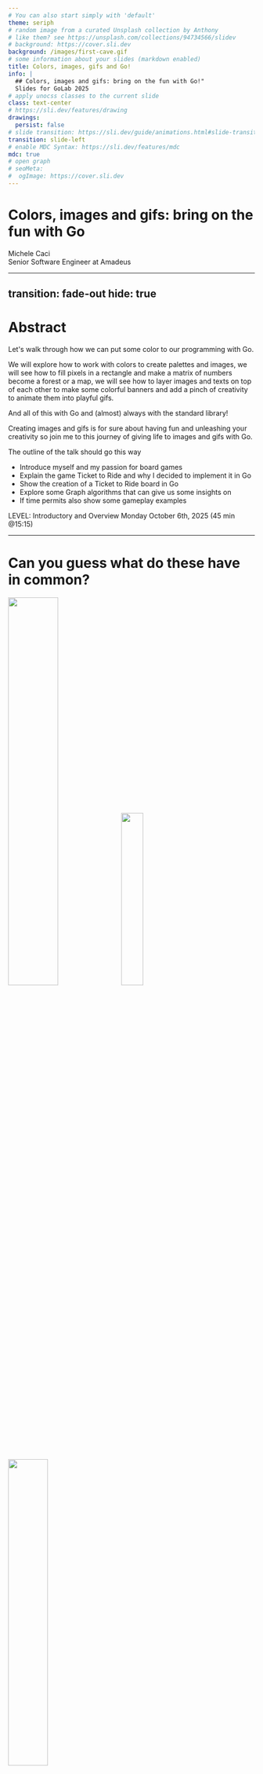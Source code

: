 ```yaml
---
# You can also start simply with 'default'
theme: seriph
# random image from a curated Unsplash collection by Anthony
# like them? see https://unsplash.com/collections/94734566/slidev
# background: https://cover.sli.dev
background: /images/first-cave.gif
# some information about your slides (markdown enabled)
title: Colors, images, gifs and Go!
info: |
  ## Colors, images and gifs: bring on the fun with Go!"
  Slides for GoLab 2025
# apply unocss classes to the current slide
class: text-center
# https://sli.dev/features/drawing
drawings:
  persist: false
# slide transition: https://sli.dev/guide/animations.html#slide-transitions
transition: slide-left
# enable MDC Syntax: https://sli.dev/features/mdc
mdc: true
# open graph
# seoMeta:
#  ogImage: https://cover.sli.dev
---
```


# Colors, images and gifs: bring on the fun with Go

<div class="absolute bottom-10 text-left">
    <div>Michele Caci</div>
    <div>Senior Software Engineer at Amadeus</div>
    <div class="flex m-0 gap-1">
      <a href="https://github.com/mcaci" target="_blank" alt="Michele's GitHub" title="Michele's GitHub"
        class="text-xl slidev-icon-btn opacity-50 !border-none !hover:text-white">
        <carbon-logo-github />
      </a>
      <a href="https://www.linkedin.com/in/michele-caci-47770132/" target="_blank" alt="Michele's Linkedin" title="Michele's Linkedin"
        class="text-xl slidev-icon-btn opacity-50 !border-none !hover:text-white">
        <carbon-logo-linkedin />
      </a>
    </div>
</div>

<!-- Hi everyone and thank you for joining.
Today I want to offer you a break from all the seriousness of the day
and deep dive into a relaxing and fun moment where you'll get the tools to create some beautiful art with Go and some curious facts along the way.
 -->

---
transition: fade-out
hide: true
---

# Abstract

<!-- layout: image-right -->

Let's walk through how we can put some color to our programming with Go.

We will explore how to work with colors to create palettes and images, we will see how to fill pixels in a rectangle and make a matrix of numbers become a forest or a map, we will see how to layer images and texts on top of each other to make some colorful banners and add a pinch of creativity to animate them into playful gifs.

And all of this with Go and (almost) always with the standard library!

Creating images and gifs is for sure about having fun and unleashing your creativity so join me to this journey of giving life to images and gifs with Go.

The outline of the talk should go this way

- Introduce myself and my passion for board games
- Explain the game Ticket to Ride and why I decided to implement it in Go
- Show the creation of a Ticket to Ride board in Go
- Explore some Graph algorithms that can give us some insights on
- If time permits also show some gameplay examples

LEVEL: Introductory and Overview
Monday October 6th, 2025 (45 min @15:15)

---

# Can you guess what do these have in common?

<img src="/images/actual-cave-with-sand.png" class="absolute top-25 left-20" style="width: 45%; height: auto;"/>
<img src="/images/bgGradient.png" class="absolute bottom-5 left-40" style="width: 30%; height: auto;"/>
<img src="/images/game_of_life.gif" class="absolute bottom-10 right-5" style="width: 40%; height: auto;"/>

<!-- Having an idea of the topic of the day,
I can guess that you can guess what do these images and gifs have in common-->

---
layout: lblue-fact
---

They are all made in Go

<!-- And the answer is straightforward, they are all made in Go -->

---
layout: fact
---

# ⚠️ Disclaimer

<v-click>
Most of the images you are about to see are made in Go

[golab25](https://github.com/mcaci/golab25-ColorsGifsGo-slides/tree/main/src/go) - [adventOfCode](https://github.com/mcaci/adventOfCode) - [gopherconeu23](https://github.com/mcaci/gopherconeu23img)
</v-click>

<!--
Now, I need to give you a disclaimer here.

Most of the images you are about to see are made in Go.

And as I will share the slides later, these links are the places where you want to have a look for the Go code that generated them.
-->

---
layout: intro
---

# 👋 Hello

Who am I?

- I'm Michele
- I use Go at work to support the logging infrastructure (Splunk) we use at Amadeus
- My hobbies include languages, board games and making silly GIFs with Go

<br/>

<img v-click src="/images/micheleRomeo.jpg" class="absolute top-15 right-15" style="width: 30%; height: auto;"/>
<arrow v-after x1="800" y1="325" x2="825" y2="250" color="#F00" width="1" arrowSize="1" />
<p v-after class="absolute bottom-50 right-46 opacity-100 transform -rotate-10" color="#F00">me</p>
<p v-click class="absolute bottom-55 right-46 opacity-100 transform -rotate-10" color="#F00">young</p>
<p v-after class="absolute top-25 right-100 opacity-100 transform -rotate-20" color="#F00">actual me</p>
<arrow v-after x1="580" y1="125" x2="640" y2="130" color="#F00" width="1" arrowSize="1" />

<img v-click src="/images/amadeus-workmark_DarkSky.png" class="absolute bottom-15 right-15" style="width: 30%; height: auto;"/>
<img v-after src="/images/splunk-logo.png" class="absolute bottom-10 right-10" style="width: 10%; height: auto;"/>
<p v-click class="absolute bottom-15 left-10 opacity-100 transform -rotate-350" color="#F00">こんにちわ！</p>
<p v-after class="absolute bottom-3 left-13 opacity-100 transform -rotate-10" color="#F00">Bom dia!  </p>
<img v-click src="/images/TTR_USA_map_graph.jpg" class="absolute bottom-2 left-65" style="width: 24%; height: auto;"/>
<img v-click src="/images/golab.gif" class="absolute bottom-33 left-5" style="width: 95%; height: auto;"/>

<!-- 
Well, I haven't presented myself yet
-->

---
layout: statement
---

<div class="font-size-10">
Why?
</div>

<!--
At this point you can legitimately ask me 
-->

---

# Why would you even want to make images/gifs in Go?

<v-clicks>

1. I love Go
2. It’s fun
3. The results can be surprising and quite satisfying

</v-clicks>

<!-- 
I'm going to offer you few simple and reasonable explanations:

- List the reasons

In addition, let me tell you this story.

Some months ago I made a search
-->

---
layout: image
image: /images/whatIsBestForImageProcessing.png
backgroundSize: 65%
---

<p v-click class="absolute top-50 right-46 opacity-100 transform -rotate-10" color="#F00" font-size="8">C\C++?</p>
<p v-click class="absolute bottom-50 left-25 opacity-100 transform -rotate-10" color="#F00" font-size="10">Python?</p>
<p v-click class="absolute bottom-20 right-46 opacity-100 transform -rotate-10" color="#F00" font-size="14">Matlab?</p>

<!-- 
"Which programming language is best for pictures". Pretty straightforward.

And when I saw the results I thought... C/C++? Phyton? Matlab?

I stopped at this sight for a moment.

Then I remembered the wise words of my almost 2-years old son, the one from the photo earlier.

This is what he often tells me: "papaaa', papaaa', no no no no no no no!"
-->

---
layout: lblue-fact
---

So of course I had to use Go!

<!-- 
Fun fact: my son may be in the room right now and may just have repeated that very same sentence.
-->

---

# 🖼️ Let's start with our first image

<v-click>

1. Define the boundary of the image as a rectangle

```go
r := image.Rect(0, 0, 1024, 768) // A 1024x768 image
```

</v-click>

<v-click>

2. Create the image variable with that boundary and a color space

```go
img := image.NewRGBA(r)
```

</v-click>

<v-click>

3. Set the color for each pixel of the image

```go
for x := range r.Max.X {
  for y := range r.Max.Y {
    img.Set(x, y, color.RGBA{G: 150, A: 255})
  }
}
```

<arrow v-after x1="800" y1="325" x2="925" y2="280" color="#F00" width="2" arrowSize="1" />
<p v-after class="absolute bottom-50 right-46 opacity-100 transform -rotate-10" color="#F00">r.Max</p>

</v-click>

<v-click>

4. Encode the image into a file with a specific format

```go
f, _ := os.Create("green.png")
png.Encode(f, img)
```

</v-click>

<img v-click="1" src="/images/bounds.png" class="absolute top-18 right-10" style="width: 28%; height: auto;"/>
<img v-click="5" src="/images/green.png" class="absolute top-50 right-25" style="width: 30%; height: auto;"/>

<!-- 
If you want to take anything out of today, this is the moment to pay maximum attention.

Because here you'll get the 4 steps that you need to perform to start creating beautiful art with Go. Ready? Here are the steps:

Step 1.... Step 2.... Step 3.... Step 4....

With these 4 steps we get our first image: a green rectangle
-->

---

# 🖼️ Our first image's full code

```go{all|11|12|13-17|18-19|all|13-17|15}
package main

import (
  "image"
  "image/color"
  "image/png"
  "os"
)

func main() {
  r := image.Rect(0, 0, 1024, 768)
  img := image.NewRGBA(r)
  for x := range r.Max.X {
    for y := range r.Max.Y {
      img.Set(x, y, color.RGBA{G: 150, A: 255})
    }
  }
  f, _ := os.Create("green.png")
  png.Encode(f, img)
}
```

<img src="/images/green.png" class="absolute top-50 right-25" style="width: 30%; height: auto;"/>

<!-- 
Let's consolidate everything in one place: this is the full code that creates this green rectangle and inside the code we see the four steps together

1. Define the boundary
2. Create the image
3. Color every pixel
4. Encode to a file

Now for what's coming next you need to focus on the 3rd step: color every pixel and in particular this method call to `img.Set`, where we give the coordinate and the color we want to give to a pixel.
-->

---

# 🎨 Beyond our first image

````md magic-move
```go
img.Set(x, y, color.RGBA{G: 150, A: 255})
```

```go
img.Set(x, y, color.RGBA{B: 150, A: 255})
```

```go
switch {
  case x < 10 || y < 10 || x > r.Max.X-10 || y > r.Max.Y-10:
    img.Set(x, y, color.Black)
  case (x/128+y/128)%2 == 0:
    img.Set(x, y, color.White)
  default: // case (x/128+y/128)%2 == 1:
    img.Set(x, y, color.Black)
}
```

```go
img.Set(x, y, color.RGBA{
  B: uint8(float64(x) / float64(r.Max.X) * 255),
  G: uint8(float64(y) / float64(r.Max.Y) * 255),
  A: 255,
})
```

```go
img.Set(x, y, color.RGBA{
  R: uint8((1 + math.Cos(float64(x)/10)) * 255),
  G: uint8((1 + math.Sin(float64(y)/10)) * 255),
  A: 255,
})
```

```go
nano := uint32(time.Now().UnixNano())
img.Set(x, y, color.RGBA{
  R: uint8((nano >> 16) & 0xFF),
  G: uint8((nano >> 8) & 0xFF),
  B: uint8(nano & 0xFF),
  A: 255,
})
```
````

<img src="/images/green.png" class="absolute top-18 right-10" style="width: 28%; height: auto;"/>
<img v-click="+1" src="/images/blue.png" class="absolute top-35 right-20" style="width: 30%; height: auto;"/>
<img v-click="+2" src="/images/bwChessboard.png" class="absolute top-65 right-50" style="width: 28%; height: auto;"/>
<img v-click="+3" src="/images/bgGradient.png" class="absolute top-55 right-40" style="width: 28%; height: auto;"/>
<img v-click="+4" src="/images/plaid.png" class="absolute top-50 right-25" style="width: 40%; height: auto;"/>
<img v-click="+5" src="/images/timeflow.png" class="absolute top-50 right-25" style="width: 45%; height: auto;"/>

<!-- 
In the first image we started by setting all pixels to a medium green color

Just by updating a field of the RGBA struct, we can easily change that to amedium blue

But we can do more than monochrome images

For the low low price of some basic math we can:
- create a chess board
- or a blue and green gradient

For the even lower price of some trigonometry we can create the pattern for our next plaid.

And for those who feel like contemporary artists, how about visualizing a snapshot of time itself?
-->

---
layout: lblue-fact
---

Fun fact

<!-- Time for a fun fact! And since we are here, we stay in the context of art, which is quite appropriate since we are in Florence, a city well known for its cultural and artistic history -->

---
layout: fact
---

<v-click>

Did you know that Piet Mondrian actually used Go to paint his "Composition with Red, Blue and Yellow"?
</v-click>

<img src="/images/Piet_Mondriaan.jpg" class="absolute top-5 left-15" style="width: 15%; height: auto;"/>
<img src="/images/Piet_Mondriaan,_1930_-_Mondrian_Composition_II_in_Red,_Blue,_and_Yellow.jpg" class="absolute bottom-20 right-15" style="width: 10%; height: auto;"/>
<img v-click src="/images/piet-mondrian-go.png" class="absolute top-10 left-60" style="width: 50%; height: auto;"/>

<!-- 
Not bad right?
-->

---
layout: lblue-fact
---

Can we use inputs for the creation of images?

<!-- 
Now, we have decided so far which color each pixel should have.

For the next step let's address this question: can we use inputs to guide the creation of images?

...

A more guided image creation

We have been the ones deciding the color so far

Either by hardcoding it or by computing it via a function

Now we see how to use external input to drive the creation of the image
-->

---
layout: center
class: text-center
---

```
...
100021112110202312022010330204312040000111012143445142221414240220240442332040010320133120230011020
111110201332323210211143123214321343332124211413115514155115511033421001222101204330001300333011010
222100123300231230122203432310224441551434231352112532354252244334410042212441233243220102033110020
212210311310102334321243104133012535144151532555155341325352512544453402400411340202133231000102020
112002102322001003304233302040124544411225523533534235113353522233535550432232202401221022110311110
112102131331201432320312233124434232544144233241123334112232531521542551332434224211234133132330300
...
```

<br/>

```
...
SbcccccccaaaaacaaaaaaaaccccccaaaaaccccccccciiinnntttxxxEzzzzyyyyvvqqqjjjdddccccc
abcccccccccccccaaaaaaaaaccccaaaaaaccccccccciiinnnntttxxxxyyyyyvvvvqqjjjdddcccccc
abcccccccccccccaaaaaaaaaacccaaaaaacccccccccciiinnnttttxxxyyyyyvvvqqqjjjdddcccccc
abccccccccccccccccaaaaaaacccaaaaaaccccccccccciiinnnntttwyyywyyyvvrrrkkjdddcccccc
abcccccccccccccccaaaaaaaaccccaaaccccccccccccciiihnnnttwwwywwyyywvrrrkkkeeccccccc
abcccccccccccccccaaaaaaaaccccccccccccccccccccchhhmmmsswwwwwwwwwwwvrrkkkeeccccccc
abcccccccaacccccccacaaacccccccccccccccccccaacchhhhmmsswwwwwswwwwwrrrkkkeeccccccc
abcccccccaaaccacccccaaacccccccccccccccaaccaaccchhhmmssswwwssrrwwwrrrkkkeeccccccc
abcccccccaaaaaaacccccccccccaaaccccccccaaaaaaccchhhmmssssssssrrrrrrrrkkkeeaaacccc
abcccccaaaaaaaaccccccccccccaaaaccccccccaaaaaaachhhmmmssssssllrrrrrrkkkeeeaaacccc
abccccaaaaaaaaaccccccccccccaaaacccccccccaaaaacchhhmmmmsssllllllllkkkkkeeeaaacccc
...
```

<p v-click class="absolute top-50 left-100 opacity-100 transform -rotate-20 text-size-10" color="#F00">[][]byte</p>

<!-- 
Can we make sense of these inputs?

At a first glance these are sequences of numbers and characters...

Wait

Let me say it again, these are sequences of bytes and each line can be seen as a []byte

And put altogether they are a [][]byte
-->

---
layout: image
image: /images/welcome-to-the-matrix.jpg
---

<!-- 
Which you can absolutely interpret in this way
-->

---

# 🧮 Using Inputs and Matrices

Reading from matrices

```go
for x := range r.Max.X {
  for y := range r.Max.Y {
    img.Set(x, y, color.RGBA{
      G: 35 + uint8(175.0/float64(m[x][y]+1)),
      A: 255,
      })
  }
}
```

<br/>

```go
for x := range r.Max.X {
  for y := range r.Max.Y {
    img.Set(x, y, color.RGBA{
      R: uint8(55 + 200*(float64(m[x][y])-('a'-1))/float64('z'+1-('a'-1))),
      G: uint8(50 + 150*(float64(m[x][y])-('a'-1))/float64('z'+1-('a'-1))),
      B: uint8(25 + 100*(float64(m[x][y])-('a'-1))/float64('z'+1-('a'-1))),
      A: 255,
    })
  }
}
```

<arrow v-click x1="380" y1="250" x2="320" y2="210" color="#F00" width="2" arrowSize="1" />
<arrow v-click="1" x1="380" y1="480" x2="320" y2="440" color="#F00" width="2" arrowSize="1" />

<!-- 
Or use them to follow the original 4 steps to create an image, let's apply them to this context:
1. boundaries = matrix size
2. create image = unchanged
3. set each pixel = map every cell of the matrix to a color of the image
4. don't forget to encode to file
-->

---
layout: center
class: text-center
---

```
...
100021112110202312022010330204312040000111012143445142221414240220240442332040010320133120230011020
111110201332323210211143123214321343332124211413115514155115511033421001222101204330001300333011010
222100123300231230122203432310224441551434231352112532354252244334410042212441233243220102033110020
212210311310102334321243104133012535144151532555155341325352512544453402400411340202133231000102020
112002102322001003304233302040124544411225523533534235113353522233535550432232202401221022110311110
112102131331201432320312233124434232544144233241123334112232531521542551332434224211234133132330300
...
```

<br/>

```
...
SbcccccccaaaaacaaaaaaaaccccccaaaaaccccccccciiinnntttxxxEzzzzyyyyvvqqqjjjdddccccc
abcccccccccccccaaaaaaaaaccccaaaaaaccccccccciiinnnntttxxxxyyyyyvvvvqqjjjdddcccccc
abcccccccccccccaaaaaaaaaacccaaaaaacccccccccciiinnnttttxxxyyyyyvvvqqqjjjdddcccccc
abccccccccccccccccaaaaaaacccaaaaaaccccccccccciiinnnntttwyyywyyyvvrrrkkjdddcccccc
abcccccccccccccccaaaaaaaaccccaaaccccccccccccciiihnnnttwwwywwyyywvrrrkkkeeccccccc
abcccccccccccccccaaaaaaaaccccccccccccccccccccchhhmmmsswwwwwwwwwwwvrrkkkeeccccccc
abcccccccaacccccccacaaacccccccccccccccccccaacchhhhmmsswwwwwswwwwwrrrkkkeeccccccc
abcccccccaaaccacccccaaacccccccccccccccaaccaaccchhhmmssswwwssrrwwwrrrkkkeeccccccc
abcccccccaaaaaaacccccccccccaaaccccccccaaaaaaccchhhmmssssssssrrrrrrrrkkkeeaaacccc
abcccccaaaaaaaaccccccccccccaaaaccccccccaaaaaaachhhmmmssssssllrrrrrrkkkeeeaaacccc
abccccaaaaaaaaaccccccccccccaaaacccccccccaaaaacchhhmmmmsssllllllllkkkkkeeeaaacccc
...
```

<img v-click="1" src="/images/forest.png" class="absolute top-15 right-20" style="width: 25%; height: auto;"/>
<img v-click="1" src="/images/hill.png" class="absolute bottom-5 right-25" style="width: 40%; height: auto;"/>

<!-- 
And this makes these apparently chaotic inputs into a forest or a hilly landscape
-->

---

# 🧮 Using Inputs and Matrices

More elaborate inputs

```
525,119 -> 525,122 -> 523,122 -> 523,125 -> 529,125 -> 529,122 -> 528,122 -> 528,119
497,69 -> 497,73 -> 489,73 -> 489,78 -> 504,78 -> 504,73 -> 501,73 -> 501,69
480,38 -> 480,31 -> 480,38 -> 482,38 -> 482,35 -> 482,38 -> 484,38 -> 484,35 -> 484,38 -> 486,38 -> 486,28 -> ...
480,38 -> 480,31 -> 480,38 -> 482,38 -> 482,35 -> 482,38 -> 484,38 -> 484,35 -> 484,38 -> 486,38 -> 486,28 -> ...
...
```

<v-click>

These are rules on 2D coordinates: $(x,y) \rightarrow (x1,y1)$
</v-click>

<!--
What happens if you have different inputs?

Let's look at these ones

These are rules on 2D coordinates and when you hear 2D coordinates

-->

---
layout: image
image: /images/welcome-to-the-matrix.jpg
---

<!-- 
... again
-->

---
layout: two-cols-header
---

# 🧮 Using Inputs and Matrices

More elaborate inputs

```
525,119 -> 525,122 -> 523,122 -> 523,125 -> 529,125 -> 529,122 -> 528,122 -> 528,119
497,69 -> 497,73 -> 489,73 -> 489,78 -> 504,78 -> 504,73 -> 501,73 -> 501,69
480,38 -> 480,31 -> 480,38 -> 482,38 -> 482,35 -> 482,38 -> 484,38 -> 484,35 -> 484,38 -> 486,38 -> 486,28 -> ...
480,38 -> 480,31 -> 480,38 -> 482,38 -> 482,35 -> 482,38 -> 484,38 -> 484,35 -> 484,38 -> 486,38 -> 486,28 -> ...
...
```

::left::

<v-click>

Rules
- X coordinate changes?
  - it's a horizontal wall
- Y coordinate changes?
  - it's a vertical wall
</v-click>

::right::

<v-click>

We use these rules to build a `[][]byte` and a mapping to a color
- empty space -> byte 0 -> black
- sand -> byte '*' -> yellow
- wall -> anything else -> orange

</v-click>

<!--
These are rules on 2D coordinates representing walls
 So we uses these rules to build a byte matrix with the coordinates representing this cave 
and use it as input to color our image
-->

---

# 🧮 Using Inputs and Matrices

Drawing the landscape

```go
// var cave [][]byte
for i := range cave {
  for j := range cave[i] {
    var r, g, b uint8
    switch cave[i][j] {
    case 0:
      r, g, b = 25, 10, 0 // ~ black
    case '*':
      r, g, b = 150, 150, 0 // yellow
    default:
      r, g, b = 200, 100, 0 // orange
    }
    img.Set(i, j, color.RGBA{R: r, G: g, B: b, A: 255})
  }
}
```

<img v-click src="/images/cave.png" class="absolute top-45 left-35" style="width: 70%; height: auto;"/>
<img v-click src="/images/first-cave.gif" class="absolute top-45 left-35" style="width: 70%; height: auto;"/>
<img v-click src="/images/cave-with-sand.png" class="absolute top-45 left-35" style="width: 70%; height: auto;"/>
<img v-click src="/images/actual-cave-with-sand.png" class="absolute top-45 left-35" style="width: 70%; height: auto;"/>

<!--
Which means that we can again map the matrix values to a specific color in the image

And it so happens that this, together with the two previous examples come from that moment of the year when I think I have free time for coding: the advent of code

The gif shows the flow of sand inside this cave envirionment. And since it's the advent of code there are two parts of the exercise. This is the first one and this is the second one.

In this moment, I want to stop and share with you this thought: creating an image out of a problem not only helps in picturing the problme itself but also have an expectation of what the solution could look like.

At this point you can say, I love this presentation, it's so much fun and instructive but, will I ever make use ot them?
-->

---
layout: lblue-fact
---

Let's see a real world example

<!-- 
Let's see a real world example
-->

---

# 🌍 GitHub contribution table

Gathering inputs

<v-click>

From the HTML of a github user's homepage

```html
<td ... id="contribution-day-component-3-6" data-level="3" ...></td>
```
</v-click>

<arrow v-click="2" x1="430" y1="240" x2="370" y2="200" color="#F00" width="2" arrowSize="1" />
<arrow v-click="3" x1="540" y1="240" x2="480" y2="200" color="#F00" width="2" arrowSize="1" />

<v-clicks>

- `id` contains the (x, y) coordinates
- `data-level` is the index of the color from a __palette__
</v-clicks>

<img src="/images/actual-gh-contributions.png" class="absolute bottom-20 left-50" style="width: 60%; height: auto;"/>

<!-- 
What if we can create the Github contribution table?
First of all we need to gather all inputs...

...and in Go, conveniently, a palette is a slice of colors 
-->
---

# 🎨 Palettes in Go

```go
// type color.Palette []color.Color
p := color.Palette{
  color.RGBA{R: 239 G: 242 B: 245 A: 255},  // 0xEFF2F5
  color.RGBA{R: 172 G: 238 B: 187 A: 255},  // 0xACEEBB
  color.RGBA{R: 74  G: 194 B: 107 A: 255},  // 0x4AC26B
  color.RGBA{R: 45  G: 164 B: 78  A: 255},  // 0x2DA44E
  color.RGBA{R: 17  G: 99  B: 41  A: 255},  // 0x116329
}
```

<img v-click src="/images/actual-gh-contributions.png" class="absolute top-40 right-15" style="width: 40%; height: auto;"/>
<arrow v-after x1="800" y1="300" x2="850" y2="250" color="#F00" width="2" arrowSize="1" />

<br/>

<v-clicks>

- $github\_input + color.Palette = contribution\_table$

<img  src="/images/generated-gh-contributions.png" class="absolute bottom-30 left-40" style="width: 65%; height: auto;"/>
</v-clicks>

---
layout: lblue-fact
---

Fun fact

<!-- Time for another fun fact -->

---
layout: fact
---

<v-click>

Did you know that a sketch of the Monalisa was made in Go?
</v-click>

<img src="/images/leonardo-da-vinci.jpg" class="absolute top-5 left-15" style="width: 15%; height: auto;"/>
<img src="/images/Mona_Lisa,_by_Leonardo_da_Vinci.jpg" class="absolute bottom-5 right-15" style="width: 10%; height: auto;"/>
<img v-click src="/images/monalisaPaintByNumber.png" class="absolute top-10 left-80" style="width: 38%; height: auto;"/>

<!-- This time we moving a bit closer, to none other than Leonardo da vinci

Did you know...?

If you ask me, I can't actually see any difference with the original -->

---
layout: lblue-fact
---

From setting pixel colors to drawing layers

<!-- So far we have used a lot:

```go
func (p *RGBA) Set(x, y int, c color.Color) // For RGBA
```

We are now moving to:

```go
func Draw(dst Image, r image.Rectangle, src image.Image, sp image.Point, op Op)
``` -->

---

# 🗃️ Layering Images

A basic composition of two images

<v-click>

1. Create two images:
    - image 1 (`dst`) is a green rectangle
    - image 2 (`src`) is a smaller white rectangle

```go
func MakeLayer(r image.Rectangle, c color.Color) *image.RGBA {
  img := image.NewRGBA(r)
  for x := range r.Max.X {
    for y := range r.Max.Y {
      img.Set(x, y, c)
    }
  }
  return img
}

dst := MakeLayer(image.Rect(0, 0, 1024, 768), color.RGBA{G: 150, A: 255})
src := MakeLayer(image.Rect(0, 0, 800, 600), color.White)
```
</v-click>

<!-- We are going to see this method in 3 steps
1. Create the images
2. Draw one on top of the other
3. Encode to file
-->

---

# 🗃️ Layering Images

A basic composition of two images

2. Use `draw.Draw` to draw image 1 (`src`) onto image 2 (`dst`)

```go{all|4|5|6|7|8|all}
// dst := MakeLayer(image.Rect(0, 0, 1024, 768), color.RGBA{G: 150, A: 255})
// src := MakeLayer(image.Rect(0, 0, 800, 600), color.White)
draw.Draw(
  dst,   // the destination layer
  image.Rect(224, 168, dstR.Max.X, dstR.Max.Y),  // the area on dst where Draw can operate
  src,  // the source layer
  image.Point{224, 168}, // the starting point from which the source can be taken
  draw.Over, // the draw operation (draw src over dst)
)
```

<v-click>

3. Encode the result into a file

```go
f, _ := os.Create("white-in-green.png")
png.Encode(f, dst)
```
</v-click>

<img v-click="+1" src="/images/comp-green.png" class="absolute bottom-5 right-20" style="width: 30%; height: auto;"/>
<img v-click="+2" src="/images/comp-bounds.png" class="absolute bottom-5 right-20" style="width: 30%; height: auto;"/>
<img v-click="+4" src="/images/comp-src-point.png" class="absolute bottom-5 right-100" style="width: 20%; height: auto;"/>
<arrow v-click="+5" x1="450" y1="425" x2="665" y2="360" color="#F00" width="2" arrowSize="1" />
<arrow v-click="+5" x1="500" y1="475" x2="725" y2="400" color="#F00" width="2" arrowSize="1" />
<img v-click="+6" src="/images/comp-white-on-green.png" class="absolute bottom-5 right-20" style="width: 30%; height: auto;"/>
<arrow v-click="+6" x1="450" y1="425" x2="665" y2="360" color="#F00" width="2" arrowSize="1" />
<arrow v-click="+6" x1="500" y1="475" x2="725" y2="400" color="#F00" width="2" arrowSize="1" />

<!-- 
It makes the top left point of the src correspond to the top left point of the destination and it draws as much as it can and if it doesn't totally fill the space on the destination, what's left of the destination is left untouched
 -->
---

# 🗃️ Green and white composition's full code

```go{all|17-18|19|20-21|all}
package main
import (
  // ...
)

func MakeLayer(r image.Rectangle, c color.Color) *image.RGBA {
	img := image.NewRGBA(r)
	for x := range r.Max.X {
		for y := range r.Max.Y {
			img.Set(x, y, c)
		}
	}
	return img
}

func main() {
	dst := MakeLayer(image.Rect(0, 0, 1024, 768), color.RGBA{G: 150, A: 255})
	src := MakeLayer(image.Rect(0, 0, 800, 600), color.White)
	draw.Draw(dst, image.Rect(224, 168, dst.Rect.Max.X, dst.Rect.Max.Y), src, image.Point{224, 168}, draw.Over)
	f, _ := os.Create("comp-white-on-green.png")
	png.Encode(f, dst)
}
```

<img src="/images/comp-white-on-green.png" class="absolute top-40 right-25" style="width: 30%; height: auto;"/>

<!-- 
Again let's consolidate everything in one place: this is the full code that creates this green-white composition and inside the code we see the three steps together

1. Create the images
2. Draw one onto the other
4. Encode to a file

This technique opens up to nice applications such as
-->

---

# 🗃️ Creating a banner

<v-clicks>

1. Load a background image
2. Put a semi-transparent gray box inside
3. Add a nice gopher
4. Write some text
</v-clicks>

<v-click at=1>
````md magic-move{at:2}
```go
f, err := os.Open("golab-speakers.png")
// ...
// ...
// ...
baseImg, err := png.Decode(f)
```

```go
gray := image.NewUniform(color.RGBA{R: 150, G: 150, B: 150, A: 200})
// ...
// ...
// ...
draw.Draw(
  baseImg,
  image.Rect(110, 100, baseImg.Bounds().Dx()-110, baseImg.Bounds().Dy()-100), 
  gray, 
  image.Point{110, 100},
  draw.Over,
)
```

```go
f, err := os.Open("mcaciGopherizeMe.png")
// ...
gopherized, err := png.Decode(f)
// ...
draw.Draw(
  baseImg,
  image.Rect(130, 130, baseImg.Bounds().Dx()-130, baseImg.Bounds().Dy()-130), 
  gopherized, 
  image.Point{130, 130},
  draw.Over,
)
```

```go
import "github.com/golang/freetype"
// ...
ctx := freetype.NewContext()
// ... fill context information ...
ctx.DrawString("Colors, images and gifs:", fixed.P(1200, 400))
ctx.DrawString("bring on the fun with Go", fixed.P(1250, 550))
ctx.DrawString("by Michele Caci", fixed.P(1650, 1150))
```
````

</v-click>


<img v-click="+1" src="/images/golab-speakers.png" class="absolute top-45 right-25" style="width: 30%; height: auto;"/>
<img v-click="+2" src="/images/composition-gray.png" class="absolute top-45 right-25" style="width: 30%; height: auto;"/>
<img v-click="+3" src="/images/composition-gopher.png" class="absolute top-45 right-25" style="width: 30%; height: auto;"/>
<img v-click="+4" src="/images/composition.png" class="absolute top-45 right-25" style="width: 30%; height: auto;"/>

<!-- 
You can use anything as layers:
- images from files
- images created in Go
- and even text

And these steps are there only for an example but you can free your imagination at this point
-->

---

# 🗃️ How about some ASCII Art?

Printing to console

<v-click>

```go
package main

import figure "github.com/common-nighthawk/go-figure"

func main() {
  const figlet = "standard"
  const text = "Welcome to GoLab!"
  fig := figure.NewFigure(text, figlet, true)
  fig.Print()
}
```
</v-click>

<br/>

<v-click>

```bash
mcaci@mcaciLaptop:~/go/src/github.com/mcaci/golab25-ColorsGifsGo-slides/src/go/asciiart$ go run .
 __        __         _                                       _               ____           _               _       _
 \ \      / /   ___  | |   ___    ___    _ __ ___     ___   | |_    ___     / ___|   ___   | |       __ _  | |__   | |
  \ \ /\ / /   / _ \ | |  / __|  / _ \  | '_ ` _ \   / _ \  | __|  / _ \   | |  _   / _ \  | |      / _` | | '_ \  | |
   \ V  V /   |  __/ | | | (__  | (_) | | | | | | | |  __/  | |_  | (_) |  | |_| | | (_) | | |___  | (_| | | |_) | |_|
    \_/\_/     \___| |_|  \___|  \___/  |_| |_| |_|  \___|   \__|  \___/    \____|  \___/  |_____|  \__,_| |_.__/  (_)
```

</v-click>

<!-- We'll make use of an external library [`go-figure`](github.com/common-nighthawk/go-figure). Whose normal usage is this one -->

---

# 🗃️ How about some ASCII Art?

Drawing ASCII Art on an image

````md magic-move
```go
package main

import (
  figure "github.com/common-nighthawk/go-figure"

)

func main() {
  const figlet = "standard"
  const text = "Welcome to GoLab!"
  fig := figure.NewFigure(text, figlet, true)
  fig.Print()
}
```

```go
package main

import (
  figure "github.com/common-nighthawk/go-figure"

)

func main() {
  const figlet = "standard"
  const text = "Welcome to GoLab!"
  fig := figure.NewFigure(text, figlet, true)
  lines := fig.Slicify() // []string
}
```

```go
package main

import (
  figure "github.com/common-nighthawk/go-figure"
  "github.com/golang/freetype"
)

func main() {
  const figlet = "standard"
  const text = "Welcome to GoLab!"
  fig := figure.NewFigure(text, figlet, true)
  lines := fig.Slicify()
  // ...
  const height = 100
  ctx := freetype.NewContext()
  // ... fill context information ...
  for i := range lines {
    ctx.DrawString(lines[i], fixed.P(0, height * (i +  1)))
  }
}
```
````

<img v-click="+3" src="/images/asciiart.png" class="absolute top-55 right-15" style="width: 60%; height: auto;"/>
<img v-click="+4" src="/images/asciiart-plaid.png" class="absolute top-85 right-15" style="width: 60%; height: auto;"/>

<!-- 
If you want to use ascii art in a drawing just replace Print() with Slicify() and use the `freetype` package to write all of the strings in the retuned slice onto the background 
 -->

---
layout: lblue-fact
---

Fun fact

<!-- 
Time for another fun fact!
-->
---
layout: fact
---

<v-click>

Did you know that Pablo Picasso used Go to paint one of his famous cubist masterpiece?
</v-click>

<img src="/images/picasso-selfportrait.jpg" class="absolute top-5 left-15" style="width: 15%; height: auto;"/>
<img v-click src="/images/picasso-gopher.png" class="absolute top-10 left-80" style="width: 38%; height: auto;"/>

<!--
This is a self-portrait of Pablo Picasso, it was not made in Go but...

Did you know?

Which one do you think it is? Maybe les demoiselles d'Avignon? The Girl before a mirror? Guernica?

Well, it's none of them... it's the Gopher of course!

Just take some time to admire it, isn't it beautiful? 
 -->

---
layout: lblue-fact
---

GIFs, finally!

<!-- 
They have been teased here and there before, let's now see how to make them
-->

---

# 🎞️ What is a GIF in Go

<v-clicks>

```go
type GIF struct {
  Image []*image.Paletted // The successive images (frames).
  Delay []int             // The successive delay times, one per frame, in 100ths of a second.
  // ...
}
```

- `image.Paletted` is like `image.RBGA` constrained by a `color.Palette`
</v-clicks>

<img v-click src="/images/bgGradient.png" class="absolute bottom-10 left-25" style="width: 35%; height: auto;"/>
<img v-click src="/images/bgGradientP9.png" class="absolute bottom-10 right-25" style="width: 35%; height: auto;"/>

<!-- 
To understand the basics of a GIF in Go we can look at its type definition
-->

---

# 🎞️ How to create a GIF

2-frames GIF

<v-click>

1. Create two frames:
    - frame 1 (`frm1`) is a green rectangle
    - frame 2 (`frm2`) is a yellow rectangle

```go
import (
  "image"
  "image/color"
  "image/color/palette"
  "image/draw"
)

func MakeFrame(c color.RGBA) *image.Paletted {
  r := image.Rect(0, 0, 1024, 768)
  frm := image.NewPaletted(r, palette.Plan9)
  draw.Draw(frm, r, image.NewUniform(c), image.Pt(0, 0), draw.Over)
  return frm
}

frm1 := MakeFrame(color.RGBA{G: 150, A: 255})
frm2 := MakeFrame(color.RGBA{G: 150, R: 150, A: 255})
```

</v-click>

<!-- 
three steps for creating a gif

1. Create the frames
2. Instantiate the gif variable
3. Encode to a file
 -->
---

# 🎞️ How to create a GIF

2-frames GIF

2. Instantiate a variable of type `gif.GIF` (`import "image/gif"`) and fill its fields

```go
import "image"
import "image/gif"
import "os"

g := gif.GIF{
  Image: []*image.Paletted{frm1, frm2},
  Delay: []int{100, 100},
}
```

<v-click>

3. Encode the gif into a file

```go
f, _ := os.Create("my-first-gif.gif")
gif.EncodeAll(f, &g)
```
</v-click>

<img v-click src="/images/myFirst.gif" class="absolute top-50 right-25" style="width: 30%; height: auto;"/>
<img v-click src="/images/thats-it.gif" class="absolute bottom-5 left-10" style="width: 55%; height: auto;"/>

---

# 🎞️ 2-frames GIF full code

```go
package main

import (
  // ...
)

func MakeFrame(c color.RGBA) *image.Paletted {
  r := image.Rect(0, 0, 1024, 768)
  frm := image.NewPaletted(r, palette.Plan9)
  draw.Draw(frm, r, image.NewUniform(c), image.Pt(0, 0), draw.Over)
  return frm
}

func main() {
  frm1 := MakeFrame(color.RGBA{G: 150, A: 255})
  frm2 := MakeFrame(color.RGBA{G: 150, R: 150, A: 255})
  g := &gif.GIF{
    Image: []*image.Paletted{frm1, frm2},
    Delay: []int{100, 100},
  }
  f, _ := os.Create("myFirst.gif")
  gif.EncodeAll(f, g)
}
```

<img src="/images/myFirst.gif" class="absolute top-50 right-25" style="width: 30%; height: auto;"/>

<!-- 
Let's consolidate everything in one place: this is the full code that creates this green/yellow gif and inside the code we see the three steps together

1. Create the frames
2. Instanciate the gif variable
3. Encode to a file
 -->

---
layout: lblue-fact
---

And this is just the beginning

<img v-click src="/images/gradients.gif" class="absolute top-15 left-30" style="width: 30%; height: auto;"/>
<img v-click src="/images/timeflow.gif" class="absolute bottom-5 right-20" style="width: 30%; height: auto;"/>
<img v-click src="/images/first-cave.gif" class="absolute top-50 right-15" style="width: 40%; height: auto;"/>
<img v-click src="/images/game_of_life.gif" class="absolute top-50 left-25" style="width: 30%; height: auto;"/>
<img v-click src="/images/progressbar.gif" class="absolute bottom-10 left-80" style="width: 38%; height: auto;"/>
<img v-click src="/images/LunchBreak.gif" class="absolute top-25 right-25" style="width: 30%; height: auto;"/>

---
layout: lblue-fact
---

Fun fact

<!-- Time for the last fun fact of the day -->

---
layout: fact
---

Did you know that Picasso used Go also to create an early version of the party Gopher?

<img src="/images/picasso-selfportrait.jpg" class="absolute top-5 left-15" style="width: 15%; height: auto;"/>
<img v-click src="/images/picasso-gopher.gif" class="absolute top-10 left-80" style="width: 38%; height: auto;"/>

<!-- Here it is dancing its way out -->

---
layout: lblue-end
---

<div class="text-white font-size-10">
The end?
</div>

<!--
Now, is this the end?

I gave you the tools to start drawing images and creating GIFs with Go.

I hope you had fun while receiving them 

And I'm looking forward to see your beautiful works of art made with Go.

Discarded...
And if you are still wondering
OR
And remember, programming isn't just logic, it's also art
-->

---
layout: statement
hide: true
---

<div class="font-size-10">
Programming isn't just logic
</div>

<div v-click class="font-size-10">
it's also art!
</div>

---
layout: statement
---

<div class="font-size-10">
Could all of it have been done in other programming languages?
</div>

<img v-click src="/images/nono.gif" class="absolute top-20 left-5" style="width: 95%; height: auto;"/>

<!-- papaaaa'.... papaaaaa'... no no no no no no no!  -->

---
layout: lblue-end
---

<img src="/images/thank-you.gif" class="absolute top-10 left-5" style="width: 95%; height: auto;"/>

<div class="text-white font-size-10">
Thank you very much!
</div>

<div class="absolute bottom-10">
  <div  class="text-white">Michele Caci</div>
  <div class="flex m-0 gap-1">
    <a href="https://github.com/mcaci" target="_blank" alt="Michele's GitHub" title="Michele's GitHub"
      class="text-xl slidev-icon-btn opacity-50 !border-none !hover:text-white">
      <carbon-logo-github />
    </a>
    <a href="https://www.linkedin.com/in/michele-caci-47770132/" target="_blank" alt="Michele's Linkedin" title="Michele's Linkedin"
      class="text-xl slidev-icon-btn opacity-50 !border-none !hover:text-white">
      <carbon-logo-linkedin />
    </a>
  </div>
</div>
<img src="/images/michelecaciQR.jpeg" class="absolute bottom-5 right-5 text-right" style="width: 20%; height: auto;"/>
